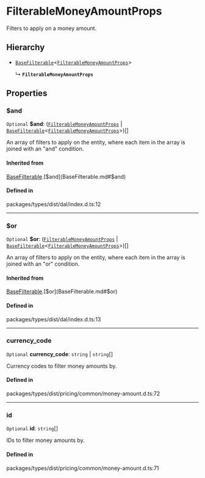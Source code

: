 # FilterableMoneyAmountProps

Filters to apply on a money amount.

## Hierarchy

- [`BaseFilterable`](BaseFilterable.md)<[`FilterableMoneyAmountProps`](FilterableMoneyAmountProps.md)\>

  ↳ **`FilterableMoneyAmountProps`**

## Properties

### $and

 `Optional` **$and**: ([`FilterableMoneyAmountProps`](FilterableMoneyAmountProps.md) \| [`BaseFilterable`](BaseFilterable.md)<[`FilterableMoneyAmountProps`](FilterableMoneyAmountProps.md)\>)[]

An array of filters to apply on the entity, where each item in the array is joined with an "and" condition.

#### Inherited from

[BaseFilterable](BaseFilterable.md).[$and](BaseFilterable.md#$and)

#### Defined in

packages/types/dist/dal/index.d.ts:12

___

### $or

 `Optional` **$or**: ([`FilterableMoneyAmountProps`](FilterableMoneyAmountProps.md) \| [`BaseFilterable`](BaseFilterable.md)<[`FilterableMoneyAmountProps`](FilterableMoneyAmountProps.md)\>)[]

An array of filters to apply on the entity, where each item in the array is joined with an "or" condition.

#### Inherited from

[BaseFilterable](BaseFilterable.md).[$or](BaseFilterable.md#$or)

#### Defined in

packages/types/dist/dal/index.d.ts:13

___

### currency\_code

 `Optional` **currency\_code**: `string` \| `string`[]

Currency codes to filter money amounts by.

#### Defined in

packages/types/dist/pricing/common/money-amount.d.ts:72

___

### id

 `Optional` **id**: `string`[]

IDs to filter money amounts by.

#### Defined in

packages/types/dist/pricing/common/money-amount.d.ts:71
